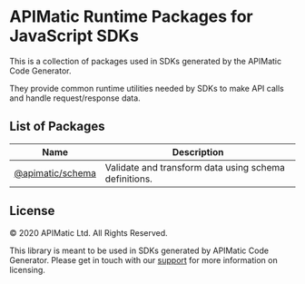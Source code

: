 # APIMatic Runtime Packages for JavaScript SDKs

This is a collection of packages used in SDKs generated by the APIMatic Code Generator.

They provide common runtime utilities needed by SDKs to make API calls and handle request/response data.

## List of Packages

| Name | Description |
| --- | --- |
| [@apimatic/schema](packages/schema) | Validate and transform data using schema definitions. |

## License

© 2020 APIMatic Ltd. All Rights Reserved.

This library is meant to be used in SDKs generated by APIMatic Code Generator. Please get in
touch with our [support](mailto:mehdi@apimatic.io) for more information on licensing.
